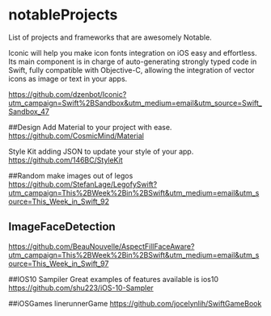 # notableProjects
List of projects and frameworks that are awesomely Notable.



Iconic will help you make icon fonts integration on iOS easy and effortless. Its main component is in charge of auto-generating strongly typed code in Swift, fully compatible with Objective-C, allowing the integration of vector icons as image or text in your apps.

https://github.com/dzenbot/Iconic?utm_campaign=Swift%2BSandbox&utm_medium=email&utm_source=Swift_Sandbox_47


##Design
Add Material to your project with ease. 
https://github.com/CosmicMind/Material

Style Kit adding JSON to update your style of your app.
https://github.com/146BC/StyleKit

##Random
make images out of legos
https://github.com/StefanLage/LegofySwift?utm_campaign=This%2BWeek%2Bin%2BSwift&utm_medium=email&utm_source=This_Week_in_Swift_92

## ImageFaceDetection
https://github.com/BeauNouvelle/AspectFillFaceAware?utm_campaign=This%2BWeek%2Bin%2BSwift&utm_medium=email&utm_source=This_Week_in_Swift_97


##IOS10 Sampiler
Great examples of features available is ios10
https://github.com/shu223/iOS-10-Sampler


##iOSGames
linerunnerGame
https://github.com/jocelynlih/SwiftGameBook
